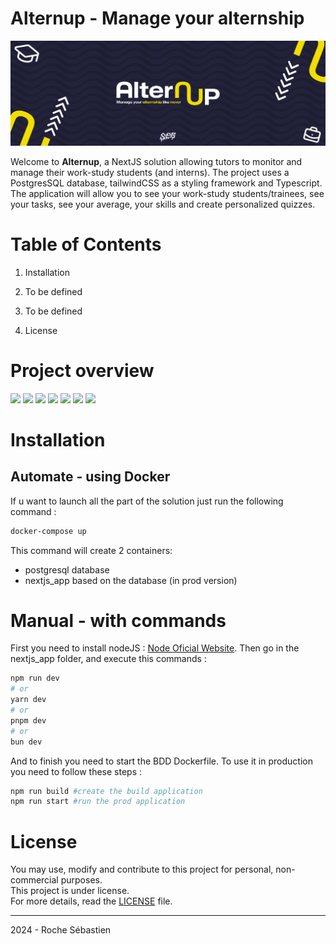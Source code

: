 # Alternup - Manage your alternship

![Image Description](docs/readme_cover.jpg)  

Welcome to **Alternup**, a NextJS solution allowing tutors to monitor and manage their work-study students (and interns). The project uses a PostgresSQL database, tailwindCSS as a styling framework and Typescript. The application will allow you to see your work-study students/trainees, see your tasks, see your average, your skills and create personalized quizzes.



# Table of Contents

1. Installation

2. To be defined

3. To be defined

4. License

# Project overview
[![](https://img.shields.io/badge/Next-black?style=for-the-badge&logo=next.js&logoColor=white)](https://www.figma.com)
[![](https://img.shields.io/badge/TypeScript-007ACC?style=for-the-badge&logo=typescript&logoColor=white)](https://www.typescriptlang.org/)
[![](https://img.shields.io/badge/Tailwind_CSS-38B2AC?style=for-the-badge&logo=tailwind-css&logoColor=white)](https://tailwindcss.com/)
[![](https://img.shields.io/badge/Node.js-43853D?style=for-the-badge&logo=node.js&logoColor=white)](https://nodejs.org/en)
[![](https://img.shields.io/badge/PostgreSQL-316192?style=for-the-badge&logo=postgresql&logoColor=white)](https://www.postgresql.org/)
[![](https://img.shields.io/badge/npm-CB3837?style=for-the-badge&logo=npm&logoColor=white)](https://www.npmjs.com/)
[![](https://img.shields.io/badge/figma-%23F24E1E.svg?style=for-the-badge&logo=figma&logoColor=white)](https://www.figma.com)

# Installation 

## Automate - using Docker

If u want to launch all the part of the solution just run the following command : 

```bash
docker-compose up
```
This command will create 2 containers: 
- postgresql database 
- nextjs_app based on the database (in prod version)

# Manual - with commands

First you need to install nodeJS : [Node Oficial Website](https://nodejs.org/en).
Then go in the nextjs_app folder, and execute this commands : 
```bash
npm run dev
# or
yarn dev
# or
pnpm dev
# or
bun dev
```

And to finish you need to start the BDD Dockerfile.
To use it in production you need to follow these steps : 
```bash
npm run build #create the build application
npm run start #run the prod application
```

# License

You may use, modify and contribute to this project for personal, non-commercial purposes.  
This project is under license.  
For more details, read the [LICENSE](LICENSE) file.

---
2024 - Roche Sébastien